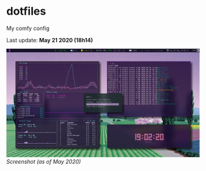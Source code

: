 # dotfiles
My comfy config

Last update: **May 21 2020 (18h14)**

![screenshot](https://github.com/arthurmassanes/dotfiles/blob/master/screenshots/sakura.png)
_Screenshot (as of May 2020)_
